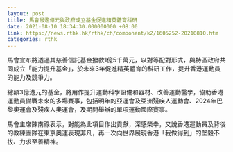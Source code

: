 ```yaml
---
layout: post
title: 馬會撥逾億元與政府成立基金促進精英體育科研
date: 2021-08-10 18:34:30.000000000 +08:00
link: https://news.rthk.hk/rthk/ch/component/k2/1605252-20210810.htm
categories: rthk
---
```


馬會宣布將透過其慈善信託基金撥款1億5千萬元，以對等配對形式，與特區政府共同成立「能力提升基金」，於未來3年促進精英體育的科研工作，提升香港運動員的能力及競爭力。

總額3億港元的基金，將用作提升運動科學設備和器材、改善運動醫學，協助香港運動員備戰未來的多場賽事，包括明年的亞運會及亞洲殘疾人運動會、2024年巴黎奧運會及殘疾人奧運會，及期間舉辦的單項運動國際賽事。

馬會主席陳南祿表示，對能為此項目作出貢獻，深感榮幸，又說香港運動員及背後的教練團隊在東京奧運表現非凡，再一次向世界展現香港「我做得到」的堅毅不拔、力求至善精神。
